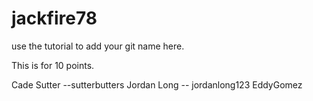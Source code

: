 # jackfire78
use the tutorial to add your git name here.

This is for 10 points. 

Cade Sutter --sutterbutters
Jordan Long -- jordanlong123
EddyGomez
